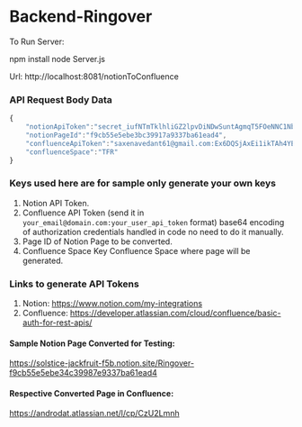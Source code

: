 # Backend-Ringover

To Run Server: 

npm install
node Server.js 

Url: http://localhost:8081/notionToConfluence

### API Request Body Data
```javascript
{
    "notionApiToken":"secret_iufNTmTklhliGZ2lpvDiNDwSuntAgmqT5FOeNNC1NbF",
    "notionPageId":"f9cb55e5ebe3bc39917a9337ba61ead4",
    "confluenceApiToken":"saxenavedant61@gmail.com:Ex6DQSjAxEi1ikTAh4YE1790",
    "confluenceSpace":"TFR"
}
```

### Keys used here are for sample only generate your own keys
1. Notion API Token.
2. Confluence API Token (send it in `your_email@domain.com:your_user_api_token` format) base64 encoding of authorization credentials handled in code no need to do it manually.
3. Page ID of Notion Page to be converted.
4. Confluence Space Key Confluence Space where page will be generated.

### Links to generate API Tokens
1. Notion: https://www.notion.com/my-integrations
2. Confluence: https://developer.atlassian.com/cloud/confluence/basic-auth-for-rest-apis/
 
#### Sample Notion Page Converted for Testing:
https://solstice-jackfruit-f5b.notion.site/Ringover-f9cb55e5ebe34c39987e9337ba61ead4

#### Respective Converted Page in Confluence:
https://androdat.atlassian.net/l/cp/CzU2Lmnh
